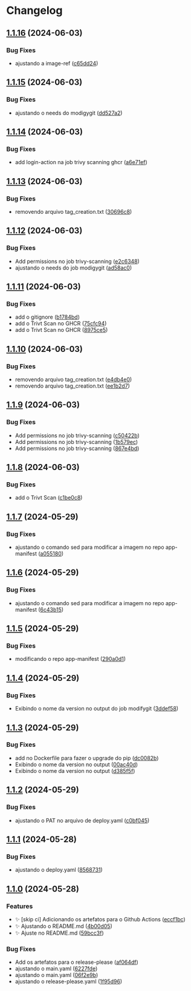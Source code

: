 # Changelog

## [1.1.16](https://github.com/emanuelfds/App/compare/v1.1.15...v1.1.16) (2024-06-03)


### Bug Fixes

* ajustando a image-ref ([c65dd24](https://github.com/emanuelfds/App/commit/c65dd242f0c9f15a9efa255b51a41735001589da))

## [1.1.15](https://github.com/emanuelfds/App/compare/v1.1.14...v1.1.15) (2024-06-03)


### Bug Fixes

* ajustando o needs do modigygit ([dd527a2](https://github.com/emanuelfds/App/commit/dd527a2b3b74e030de0d2f32222fec140cb176b6))

## [1.1.14](https://github.com/emanuelfds/App/compare/v1.1.13...v1.1.14) (2024-06-03)


### Bug Fixes

* add login-action na job trivy scanning ghcr ([a6e71ef](https://github.com/emanuelfds/App/commit/a6e71ef6090e56ff0716bba380868b46cd566009))

## [1.1.13](https://github.com/emanuelfds/App/compare/v1.1.12...v1.1.13) (2024-06-03)


### Bug Fixes

* removendo arquivo tag_creation.txt ([30696c8](https://github.com/emanuelfds/App/commit/30696c852a3136dd0486c81d4e9fa00b5a4090b8))

## [1.1.12](https://github.com/emanuelfds/App/compare/v1.1.11...v1.1.12) (2024-06-03)


### Bug Fixes

* Add permissions no job trivy-scanning ([e2c6348](https://github.com/emanuelfds/App/commit/e2c63480c50a3dba06676c2de62e7ba981223e2a))
* ajustando o needs do job modigygit ([ad58ac0](https://github.com/emanuelfds/App/commit/ad58ac03febba92d1db5b6dd7351a335121d034e))

## [1.1.11](https://github.com/emanuelfds/App/compare/v1.1.10...v1.1.11) (2024-06-03)


### Bug Fixes

* add o gitignore ([b1784bd](https://github.com/emanuelfds/App/commit/b1784bd492a0ecee3d8ef97bcc8316e2dd945ba3))
* add o Trivt Scan no GHCR ([75cfc94](https://github.com/emanuelfds/App/commit/75cfc9441a382f74f57dc900e9038278d9695e5b))
* add o Trivt Scan no GHCR ([8975ce5](https://github.com/emanuelfds/App/commit/8975ce56c4bc741022e9727bc7bc09f2f989d0b8))

## [1.1.10](https://github.com/emanuelfds/App/compare/v1.1.9...v1.1.10) (2024-06-03)


### Bug Fixes

* removendo arquivo tag_creation.txt ([e4db4e0](https://github.com/emanuelfds/App/commit/e4db4e0f5bc25da1f143a3db680b2e9543ee2752))
* removendo arquivo tag_creation.txt ([ee1b2d7](https://github.com/emanuelfds/App/commit/ee1b2d7f3713ff02da344c188ea36e0f50f4e05e))

## [1.1.9](https://github.com/emanuelfds/App/compare/v1.1.8...v1.1.9) (2024-06-03)


### Bug Fixes

* Add permissions no job trivy-scanning ([c50422b](https://github.com/emanuelfds/App/commit/c50422b20d2c699548b6daa38e7e47e950cea354))
* Add permissions no job trivy-scanning ([1b579ec](https://github.com/emanuelfds/App/commit/1b579ec57b4086ce83a5a071097acfefec44d4ad))
* Add permissions no job trivy-scanning ([867e4bd](https://github.com/emanuelfds/App/commit/867e4bd5839804302d66f405419a2642bb64710e))

## [1.1.8](https://github.com/emanuelfds/App/compare/v1.1.7...v1.1.8) (2024-06-03)


### Bug Fixes

* add o Trivt Scan ([c1be0c8](https://github.com/emanuelfds/App/commit/c1be0c8f8d05ac179e1c37834421b4dd74149016))

## [1.1.7](https://github.com/emanuelfds/App/compare/v1.1.6...v1.1.7) (2024-05-29)


### Bug Fixes

* ajustando o comando sed para modificar a imagem no repo app-manifest ([a055180](https://github.com/emanuelfds/App/commit/a055180072ff35f4176b8fddc524aa3e1a73843b))

## [1.1.6](https://github.com/emanuelfds/App/compare/v1.1.5...v1.1.6) (2024-05-29)


### Bug Fixes

* ajustando o comando sed para modificar a imagem no repo app-manifest ([6c43b15](https://github.com/emanuelfds/App/commit/6c43b15b1b167cdd3e30633ac9330183ae97fac9))

## [1.1.5](https://github.com/emanuelfds/App/compare/v1.1.4...v1.1.5) (2024-05-29)


### Bug Fixes

* modificando o repo app-manifest ([290a0d1](https://github.com/emanuelfds/App/commit/290a0d1383167fa100f8551200d4e516248a19ff))

## [1.1.4](https://github.com/emanuelfds/App/compare/v1.1.3...v1.1.4) (2024-05-29)


### Bug Fixes

* Exibindo o nome da version no output do job modifygit ([3ddef58](https://github.com/emanuelfds/App/commit/3ddef580fd4635253e42f748957bbe132361206b))

## [1.1.3](https://github.com/emanuelfds/App/compare/v1.1.2...v1.1.3) (2024-05-29)


### Bug Fixes

* add no Dockerfile para fazer o upgrade do pip ([dc0082b](https://github.com/emanuelfds/App/commit/dc0082bbebb922c5c3c46f6ba05bd96700d2c98c))
* Exibindo o nome da version no output ([00ac40d](https://github.com/emanuelfds/App/commit/00ac40db493311d25ebdb8f60268d4cc74a262de))
* Exibindo o nome da version no output ([d385f5f](https://github.com/emanuelfds/App/commit/d385f5f6ecc9f2db4504a35d5f52140b1d63e6e6))

## [1.1.2](https://github.com/emanuelfds/App/compare/v1.1.1...v1.1.2) (2024-05-29)


### Bug Fixes

* ajustando o PAT no arquivo de deploy.yaml ([c0bf045](https://github.com/emanuelfds/App/commit/c0bf045221ca2279eaaaa002e4a749c476428c65))

## [1.1.1](https://github.com/emanuelfds/App/compare/v1.1.0...v1.1.1) (2024-05-28)


### Bug Fixes

* ajustando o deploy.yaml ([8568731](https://github.com/emanuelfds/App/commit/8568731ed1a4abe83bb09f0a55b469e7ec4a1693))

## [1.1.0](https://github.com/emanuelfds/App/compare/v1.0.0...v1.1.0) (2024-05-28)


### Features

* :sparkles: [skip ci] Adicionando os artefatos para o Github Actions ([eccf1bc](https://github.com/emanuelfds/App/commit/eccf1bc8b21aac9ff68b7234fa086eaabf771376))
* :sparkles: Ajustando o README.md ([4b00d05](https://github.com/emanuelfds/App/commit/4b00d058704525f5d34e0da3d6946264e39ef2ad))
* :sparkles: Ajuste no README.md ([59bcc3f](https://github.com/emanuelfds/App/commit/59bcc3f4a1eecb8f69832f3e1ce2955ebaddc4ff))


### Bug Fixes

* Add os artefatos para o release-please ([af064df](https://github.com/emanuelfds/App/commit/af064dfc8f50ac95af74358fafdbf7de3bc0c9af))
* ajustando o main.yaml ([6227fde](https://github.com/emanuelfds/App/commit/6227fde93e3ca0fecb9c854b9a07c627d72e9bef))
* ajustando o main.yaml ([06f2e9b](https://github.com/emanuelfds/App/commit/06f2e9b9479b63529e801291351c9b5066cb2a8b))
* ajustando o release-please.yaml ([1f95d96](https://github.com/emanuelfds/App/commit/1f95d965b072601ac07e2a58f8702a2809bf8758))
